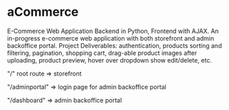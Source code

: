 # aCommerce
E-Commerce Web Application Backend in Python, Frontend with AJAX.
An in-progress e-commerce web application with both storefront and admin backoffice portal.
Project Deliverables: authentication, products sorting and filtering, pagination, shopping cart, drag-able product images after uploading, product preview, hover over dropdown show edit/delete, etc.

"/" root route => storefront

"/adminportal" => login page for admin backoffice portal

"/dashboard"   => admin backoffice portal
